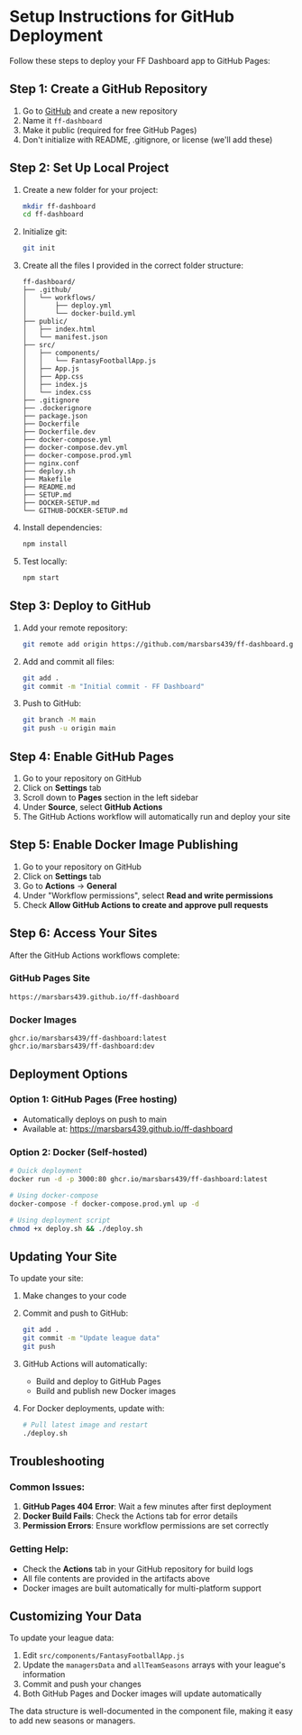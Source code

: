 # Setup Instructions for GitHub Deployment

Follow these steps to deploy your FF Dashboard app to GitHub Pages:

## Step 1: Create a GitHub Repository

1. Go to [GitHub](https://github.com) and create a new repository
2. Name it `ff-dashboard`
3. Make it public (required for free GitHub Pages)
4. Don't initialize with README, .gitignore, or license (we'll add these)

## Step 2: Set Up Local Project

1. Create a new folder for your project:
   ```bash
   mkdir ff-dashboard
   cd ff-dashboard
   ```

2. Initialize git:
   ```bash
   git init
   ```

3. Create all the files I provided in the correct folder structure:
   ```
   ff-dashboard/
   ├── .github/
   │   └── workflows/
   │       ├── deploy.yml
   │       └── docker-build.yml
   ├── public/
   │   ├── index.html
   │   └── manifest.json
   ├── src/
   │   ├── components/
   │   │   └── FantasyFootballApp.js
   │   ├── App.js
   │   ├── App.css
   │   ├── index.js
   │   └── index.css
   ├── .gitignore
   ├── .dockerignore
   ├── package.json
   ├── Dockerfile
   ├── Dockerfile.dev
   ├── docker-compose.yml
   ├── docker-compose.dev.yml
   ├── docker-compose.prod.yml
   ├── nginx.conf
   ├── deploy.sh
   ├── Makefile
   ├── README.md
   ├── SETUP.md
   ├── DOCKER-SETUP.md
   └── GITHUB-DOCKER-SETUP.md
   ```

4. Install dependencies:
   ```bash
   npm install
   ```

5. Test locally:
   ```bash
   npm start
   ```

## Step 3: Deploy to GitHub

1. Add your remote repository:
   ```bash
   git remote add origin https://github.com/marsbars439/ff-dashboard.git
   ```

2. Add and commit all files:
   ```bash
   git add .
   git commit -m "Initial commit - FF Dashboard"
   ```

3. Push to GitHub:
   ```bash
   git branch -M main
   git push -u origin main
   ```

## Step 4: Enable GitHub Pages

1. Go to your repository on GitHub
2. Click on **Settings** tab
3. Scroll down to **Pages** section in the left sidebar
4. Under **Source**, select **GitHub Actions**
5. The GitHub Actions workflow will automatically run and deploy your site

## Step 5: Enable Docker Image Publishing

1. Go to your repository on GitHub
2. Click on **Settings** tab
3. Go to **Actions** → **General**
4. Under "Workflow permissions", select **Read and write permissions**
5. Check **Allow GitHub Actions to create and approve pull requests**

## Step 6: Access Your Sites

After the GitHub Actions workflows complete:

### GitHub Pages Site
```
https://marsbars439.github.io/ff-dashboard
```

### Docker Images
```
ghcr.io/marsbars439/ff-dashboard:latest
ghcr.io/marsbars439/ff-dashboard:dev
```

## Deployment Options

### Option 1: GitHub Pages (Free hosting)
- Automatically deploys on push to main
- Available at: https://marsbars439.github.io/ff-dashboard

### Option 2: Docker (Self-hosted)
```bash
# Quick deployment
docker run -d -p 3000:80 ghcr.io/marsbars439/ff-dashboard:latest

# Using docker-compose
docker-compose -f docker-compose.prod.yml up -d

# Using deployment script
chmod +x deploy.sh && ./deploy.sh
```

## Updating Your Site

To update your site:

1. Make changes to your code
2. Commit and push to GitHub:
   ```bash
   git add .
   git commit -m "Update league data"
   git push
   ```

3. GitHub Actions will automatically:
   - Build and deploy to GitHub Pages
   - Build and publish new Docker images

4. For Docker deployments, update with:
   ```bash
   # Pull latest image and restart
   ./deploy.sh
   ```

## Troubleshooting

### Common Issues:

1. **GitHub Pages 404 Error**: Wait a few minutes after first deployment
2. **Docker Build Fails**: Check the Actions tab for error details
3. **Permission Errors**: Ensure workflow permissions are set correctly

### Getting Help:

- Check the **Actions** tab in your GitHub repository for build logs
- All file contents are provided in the artifacts above
- Docker images are built automatically for multi-platform support

## Customizing Your Data

To update your league data:

1. Edit `src/components/FantasyFootballApp.js`
2. Update the `managersData` and `allTeamSeasons` arrays with your league's information
3. Commit and push your changes
4. Both GitHub Pages and Docker images will update automatically

The data structure is well-documented in the component file, making it easy to add new seasons or managers.